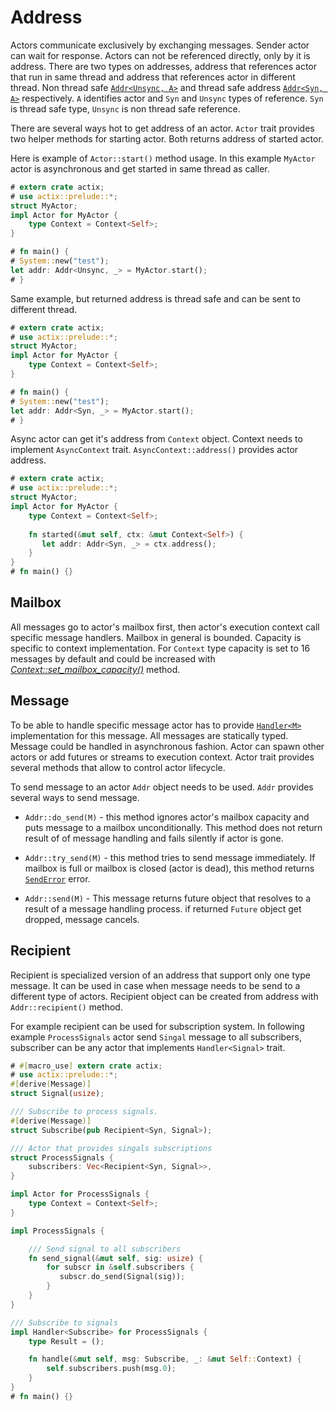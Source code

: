 # Address

Actors communicate exclusively by exchanging messages. Sender actor can
wait for response. Actors can not be referenced directly, only by it is address.
There are two types on addresses, address that references actor that
run in same thread and address that references actor in different thread.
Non thread safe [`Addr<Unsync, A>`](../actix/struct.Addr.html) and thread safe address
[`Addr<Syn, A>`](../actix/struct.Addr.html) respectively. `A` identifies actor and
`Syn` and `Unsync` types of reference. `Syn` is thread safe type, `Unsync` is non thread
safe reference.

There are several ways hot to get address of an actor. `Actor` trait provides
two helper methods for starting actor. Both returns address of started actor.

Here is example of `Actor::start()` method usage. In this example `MyActor` actor
is asynchronous and get started in same thread as caller.

```rust
# extern crate actix;
# use actix::prelude::*;
struct MyActor;
impl Actor for MyActor {
    type Context = Context<Self>;
}

# fn main() {
# System::new("test");
let addr: Addr<Unsync, _> = MyActor.start();
# }
```

Same example, but returned address is thread safe and can be sent to different thread.

```rust
# extern crate actix;
# use actix::prelude::*;
struct MyActor;
impl Actor for MyActor {
    type Context = Context<Self>;
}

# fn main() {
# System::new("test");
let addr: Addr<Syn, _> = MyActor.start();
# }
```

Async actor can get it's address from `Context` object. Context needs to
implement `AsyncContext` trait. `AsyncContext::address()` provides actor address.

```rust
# extern crate actix;
# use actix::prelude::*;
struct MyActor;
impl Actor for MyActor {
    type Context = Context<Self>;
    
    fn started(&mut self, ctx: &mut Context<Self>) {
       let addr: Addr<Syn, _> = ctx.address();
    }
}
# fn main() {}
```

## Mailbox

All messages go to actor's mailbox first, then actor's execution context
call specific message handlers. Mailbox in general is bounded. Capacity is
specific to context implementation. For `Context`  type capacity is set to 16 messages
by default and could be increased with 
[*Context::set_mailbox_capacity()*](../actix/struct.Context.html#method.set_mailbox_capacity)
method.

## Message

To be able to handle specific message actor has to provide
[`Handler<M>`](../actix/trait.Handler.html) implementation for this message.
All messages are statically typed. Message could be handled in asynchronous
fashion. Actor can spawn other actors or add futures or
streams to execution context. Actor trait provides several methods that allow
to control actor lifecycle.

To send message to an actor `Addr` object needs to be used. `Addr` provides several
ways to send message.

  * `Addr::do_send(M)` - this method ignores actor's mailbox capacity and puts
  message to a mailbox unconditionally. This method does not return result of
  of message handling and fails silently if actor is gone.
  
  * `Addr::try_send(M)` - this method tries to send message immediately. If
  mailbox is full or mailbox is closed (actor is dead), this method returns
  [`SendError`](../actix/prelude/enum.SendError.html) error.

  * `Addr::send(M)` - This message returns future object that resolves to a result
  of a message handling process. if returned `Future` object get dropped,
  message cancels.

## Recipient

Recipient is specialized version of an address that support only one type message.
It can be used in case when message needs to be send to a different type of actors.
Recipient object can be created from address with `Addr::recipient()` method.

For example recipient can be used for subscription system. In following example
`ProcessSignals` actor send `Singal` message to all subscribers, subscriber can
be any actor that implements `Handler<Signal>` trait.

```rust
# #[macro_use] extern crate actix;
# use actix::prelude::*;
#[derive(Message)]
struct Signal(usize);

/// Subscribe to process signals.
#[derive(Message)]
struct Subscribe(pub Recipient<Syn, Signal>);

/// Actor that provides singals subscriptions
struct ProcessSignals {
    subscribers: Vec<Recipient<Syn, Signal>>,
}

impl Actor for ProcessSignals {
    type Context = Context<Self>;
}

impl ProcessSignals {

    /// Send signal to all subscribers
    fn send_signal(&mut self, sig: usize) {
        for subscr in &self.subscribers {
           subscr.do_send(Signal(sig));
        }
    }
}

/// Subscribe to signals
impl Handler<Subscribe> for ProcessSignals {
    type Result = ();

    fn handle(&mut self, msg: Subscribe, _: &mut Self::Context) {
        self.subscribers.push(msg.0);
    }
}
# fn main() {}
```
